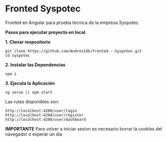 # Fronted Syspotec
Fronted en Angular para prueba tecnica de la empresa Syspotec

**Pasos para ejecutar proyecto en local.**

**1. Clonar respositorio**
```
git clone https://github.com/AndresIdk/Fronted---Syspotec.git
cd syspotec
```

**2. Instalar las Dependencias**

```
npm i
```

**3. Ejecuta la Aplicación**
```
ng serve || npm start
```

Las rutas disponibles son:
```
http://localhost:4200/user/login
http://localhost:4200/user/register
http://localhost:4200/user/dashboard
```

**IMPORTANTE**
Para volver a iniciar sesion es necesario borrar la cookies del navegador o esperar un dia

